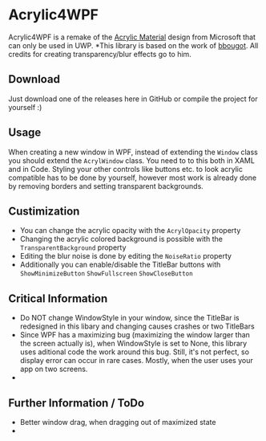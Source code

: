 # Acrylic4WPF

Acrylic4WPF is a remake of the [Acrylic Material](https://docs.microsoft.com/en-us/windows/uwp/design/style/acrylic) design from Microsoft that can only be used in UWP.
*This library is based on the work of [bbougot](https://github.com/bbougot/AcrylicWPF). All credits for creating transparency/blur effects go to him. 


## Download

Just download one of the releases here in GitHub or compile the project for yourself :)


## Usage

When creating a new window in WPF, instead of extending the ````Window```` class you should extend the ````AcrylWindow```` class. You need to to this both in XAML and in Code.
Styling your other controls like buttons etc. to look acrylic compatible has to be done by yourself, however most work is already done by removing borders and setting transparent backgrounds.


## Custimization

- You can change the acrylic opacity with the ````AcrylOpacity```` property
- Changing the acrylic colored background is possible with the ````TransparentBackground```` property
- Editing the blur noise is done by editing the ````NoiseRatio```` property
- Additionally you can enable/disable the TitleBar buttons with ````ShowMinimizeButton```` ````ShowFullscreen```` ````ShowCloseButton````


## Critical Information

- Do NOT change WindowStyle in your window, since the TitleBar is redesigned in this libary and changing causes crashes or two TitleBars
- Since WPF has a maximizing bug (maximizing the window larger than the screen actually is), when WindowStyle is set to None, this library uses aditional code the work around this bug. Still, it's not perfect, so display error can occur in rare cases. Mostly, when the user uses your app on two screens.
- 


## Further Information / ToDo

- Better window drag, when dragging out of maximized state
- 
